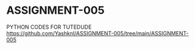 # ASSIGNMENT-005
PYTHON CODES FOR TUTEDUDE
https://github.com/Yashknl/ASSIGNMENT-005/tree/main/ASSIGNMENT-005
